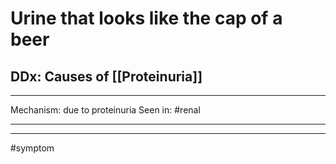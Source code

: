 # Urine that looks like the cap of a beer
## DDx: Causes of [[Proteinuria]]

---
Mechanism: due to proteinuria
Seen in: #renal 

---


---
#symptom 